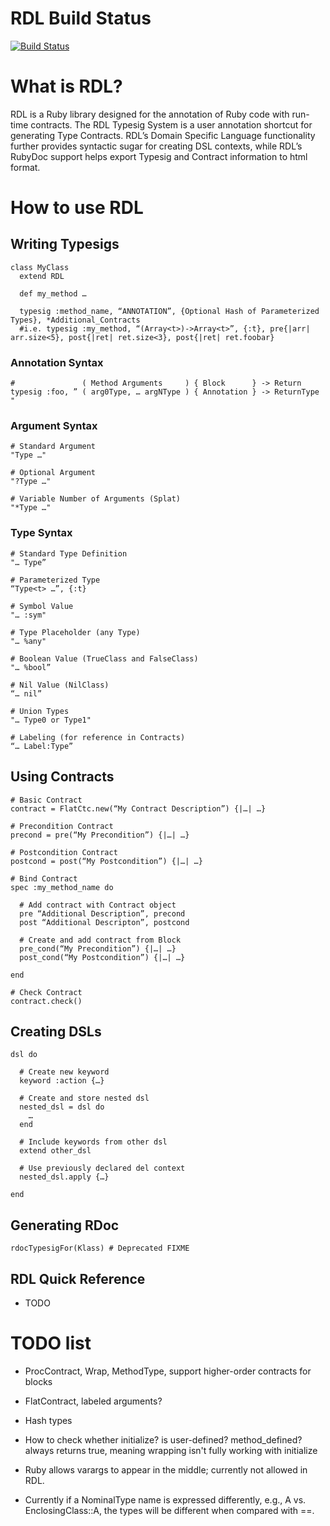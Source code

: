 # RDL Build Status

[![Build Status](https://travis-ci.org/plum-umd/rdl.png?branch=cRDL)](https://travis-ci.org/plum-umd/rdl)

# What is RDL?

RDL is a Ruby library designed for the annotation of Ruby code with run-time contracts. The RDL Typesig System is a user annotation shortcut for generating Type Contracts. RDL’s Domain Specific Language functionality further provides syntactic sugar for creating DSL contexts, while RDL’s RubyDoc support helps export Typesig and Contract information to html format.

# How to use RDL

## Writing Typesigs
```
class MyClass
  extend RDL

  def my_method …

  typesig :method_name, “ANNOTATION”, {Optional Hash of Parameterized Types}, *Additional_Contracts
  #i.e. typesig :my_method, “(Array<t>)->Array<t>”, {:t}, pre{|arr| arr.size<5}, post{|ret| ret.size<3}, post{|ret| ret.foobar}
```


### Annotation Syntax
```
#               ( Method Arguments     ) { Block      } -> Return
typesig :foo, ” ( arg0Type, … argNType ) { Annotation } -> ReturnType " 

```

### Argument Syntax
```
# Standard Argument
"Type …"

# Optional Argument
"?Type …"

# Variable Number of Arguments (Splat)
"*Type …"
```

### Type Syntax
```
# Standard Type Definition
"… Type”

# Parameterized Type
“Type<t> …”, {:t}

# Symbol Value
"… :sym" 

# Type Placeholder (any Type)
"… %any" 

# Boolean Value (TrueClass and FalseClass)
"… %bool”

# Nil Value (NilClass)
“… nil”
 
# Union Types
"… Type0 or Type1"

# Labeling (for reference in Contracts)
“… Label:Type”
```

## Using Contracts
```
# Basic Contract
contract = FlatCtc.new(“My Contract Description”) {|…| …}

# Precondition Contract
precond = pre(“My Precondition”) {|…| …}

# Postcondition Contract
postcond = post(“My Postcondition”) {|…| …}

# Bind Contract
spec :my_method_name do

  # Add contract with Contract object
  pre “Additional Description”, precond
  post “Additional Descripton”, postcond

  # Create and add contract from Block
  pre_cond(“My Precondition”) {|…| …}
  post_cond(“My Postcondition”) {|…| …}

end

# Check Contract
contract.check()
```

## Creating DSLs
```
dsl do

  # Create new keyword
  keyword :action {…}

  # Create and store nested dsl
  nested_dsl = dsl do
    …
  end

  # Include keywords from other dsl
  extend other_dsl

  # Use previously declared del context
  nested_dsl.apply {…}

end
```

## Generating RDoc
```
rdocTypesigFor(Klass) # Deprecated FIXME
```

## RDL Quick Reference

* TODO

# TODO list

* ProcContract, Wrap, MethodType, support higher-order contracts for blocks

* FlatContract, labeled arguments?

* Hash types

* How to check whether initialize? is user-defined? method_defined? always
returns true, meaning wrapping isn't fully working with initialize

* Ruby allows varargs to appear in the middle; currently not allowed
in RDL.

* Currently if a NominalType name is expressed differently, e.g., A
  vs. EnclosingClass::A, the types will be different when compared
  with ==.